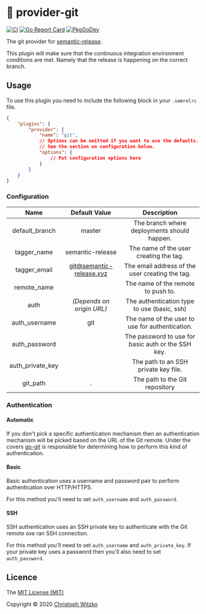 # :twisted_rightwards_arrows: provider-git

[![CI](https://github.com/ted-vo/provider-git/workflows/CI/badge.svg?branch=master)](https://github.com/ted-vo/provider-git/actions?query=workflow%3ACI+branch%3Amaster)
[![Go Report Card](https://goreportcard.com/badge/github.com/ted-vo/provider-git)](https://goreportcard.com/report/github.com/ted-vo/provider-git)
[![PkgGoDev](https://pkg.go.dev/badge/github.com/ted-vo/provider-git)](https://pkg.go.dev/github.com/ted-vo/provider-git)

The git provider for [semantic-release](https://github.com/ted-vo/semantic-release).

This plugin will make sure that the continuous integration environment
conditions are met. Namely that the release is happening on the
correct branch.

## Usage

To use this plugin you need to include the following block in your
`.semrelrc` file.

```json
{
    "plugins": {
        "provider": {
            "name": "git",
            // Options can be omitted if you want to use the defaults.
            // See the section on configuration below.
            "options": {
                // Put configuration options here
            }
        }
    }
}
```

### Configuration

|       Name       |        Default Value        |                    Description                     |
|:----------------:|:---------------------------:|:--------------------------------------------------:|
| default_branch   | master                      | The branch where deployments should happen.        |
| tagger_name      | semantic-release            | The name of the user creating the tag.             |
| tagger_email     | git@semantic-release.xyz    | The email address of the user creating the tag.    |
| remote_name      |                             | The name of the remote to push to.                 |
| auth             | *(Depends on origin URL)*   | The authentication type to use (basic, ssh)        |
| auth_username    | git                         | The name of the user to use for authentication.    |
| auth_password    |                             | The password to use for basic auth or the SSH key. |
| auth_private_key |                             | The path to an SSH private key file.               |
| git_path         | .                           | The path to the Git repository                     |

### Authentication

#### Automatic

If you don't pick a specific authentication mechanism then an
authentication mechanism will be picked based on the URL of the Git
remote. Under the covers [go-git](https://pkg.go.dev/github.com/go-git/go-git)
is responsible for determining how to perform this kind of
authentication.

#### Basic

Basic authentication uses a username and password pair to perform
authentication over HTTP/HTTPS.

For this method you'll need to set `auth_username` and `auth_password`.

#### SSH

SSH authentication uses an SSH private key to authenticate with the
Git remote ove ran SSH connection.

For this method you'll need to set `auth_username` and
`auth_private_key`. If your private key uses a password then you'll
also need to set `auth_password`.

## Licence

The [MIT License (MIT)](http://opensource.org/licenses/MIT)

Copyright © 2020 [Christoph Witzko](https://twitter.com/christophwitzko)
